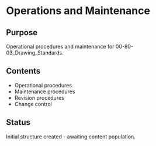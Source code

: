 # Operations and Maintenance

## Purpose
Operational procedures and maintenance for 00-80-03_Drawing_Standards.

## Contents
- Operational procedures
- Maintenance procedures
- Revision procedures
- Change control

## Status
Initial structure created - awaiting content population.
